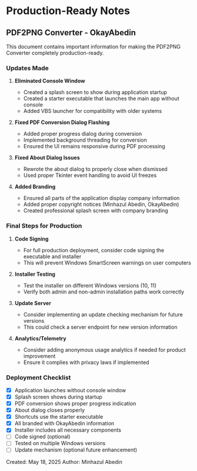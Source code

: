 # Production-Ready Notes

## PDF2PNG Converter - OkayAbedin

This document contains important information for making the PDF2PNG Converter completely production-ready.

### Updates Made

1. **Eliminated Console Window**
   - Created a splash screen to show during application startup
   - Created a starter executable that launches the main app without console
   - Added VBS launcher for compatibility with older systems

2. **Fixed PDF Conversion Dialog Flashing**
   - Added proper progress dialog during conversion
   - Implemented background threading for conversion
   - Ensured the UI remains responsive during PDF processing

3. **Fixed About Dialog Issues**
   - Rewrote the about dialog to properly close when dismissed
   - Used proper Tkinter event handling to avoid UI freezes

4. **Added Branding**
   - Ensured all parts of the application display company information
   - Added proper copyright notices (Minhazul Abedin, OkayAbedin)
   - Created professional splash screen with company branding

### Final Steps for Production

1. **Code Signing**
   - For full production deployment, consider code signing the executable and installer
   - This will prevent Windows SmartScreen warnings on user computers

2. **Installer Testing**
   - Test the installer on different Windows versions (10, 11)
   - Verify both admin and non-admin installation paths work correctly

3. **Update Server**
   - Consider implementing an update checking mechanism for future versions
   - This could check a server endpoint for new version information

4. **Analytics/Telemetry**
   - Consider adding anonymous usage analytics if needed for product improvement
   - Ensure it complies with privacy laws if implemented

### Deployment Checklist

- [x] Application launches without console window
- [x] Splash screen shows during startup
- [x] PDF conversion shows proper progress indication
- [x] About dialog closes properly
- [x] Shortcuts use the starter executable
- [x] All branded with OkayAbedin information
- [x] Installer includes all necessary components
- [ ] Code signed (optional)
- [ ] Tested on multiple Windows versions
- [ ] Update mechanism (optional future enhancement)

Created: May 18, 2025
Author: Minhazul Abedin
